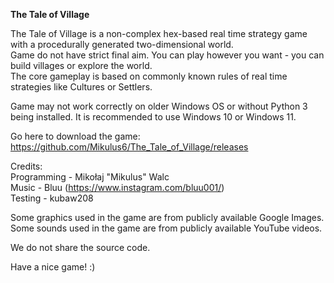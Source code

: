 **The Tale of Village**

The Tale of Village is a non-complex hex-based real time strategy game with a procedurally generated two-dimensional world.  
Game do not have strict final aim. You can play however you want - you can build villages or explore the world.  
The core gameplay is based on commonly known rules of real time strategies like Cultures or Settlers.  
  
Game may not work correctly on older Windows OS or without Python 3 being installed. It is recommended to use Windows 10 or Windows 11.  
  
Go here to download the game: https://github.com/Mikulus6/The_Tale_of_Village/releases  
  
Credits:  
Programming - Mikołaj "Mikulus" Walc  
Music - Bluu (https://www.instagram.com/bluu001/)  
Testing - kubaw208  
  
Some graphics used in the game are from publicly available Google Images.  
Some sounds used in the game are from publicly available YouTube videos.  
  
We do not share the source code.  
  
Have a nice game! :)  
